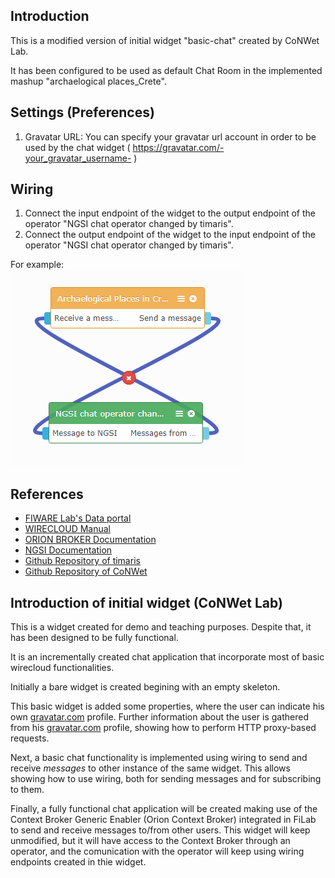 Introduction
------------
This is a modified version of initial widget "basic-chat" created by CoNWet Lab.

It has been configured to be used as default Chat Room in the implemented mashup "archaelogical places_Crete".


Settings (Preferences)
----------------------

1. Gravatar URL: You can specify your gravatar url account in order to be used by the chat widget ( https://gravatar.com/-your_gravatar_username- )                 

Wiring
------

1. Connect the input endpoint of the widget to the output endpoint of the operator "NGSI chat operator changed by timaris".
2. Connect the output endpoint of the widget to the input endpoint of the operator "NGSI chat operator changed by timaris".

For example:	
![connect_endpoints screenshot](doc/images/examplewiring.png)


References
----------

* [FIWARE Lab's Data portal](https://data.lab.fiware.org)
* [WIRECLOUD Manual](https://wirecloud.readthedocs.io)
* [ORION BROKER Documentation](https://fiware-orion.readthedocs.io/en/develop/quick_start_guide/index.html)	
* [NGSI Documentation](http://fiware-orion.readthedocs.io/en/latest/user/walkthrough_apiv1/)
* [Github Repository of timaris](https://github.com/timaris/Wirecloud_Components/tree/master/basic-chat-arch.(by_tim)_2.0-widget)
* [Github Repository of CoNWet](https://github.com/wirecloud-fiware/quick-start-development-tutorial/tree/master/basic-chat)


Introduction of initial widget (CoNWet Lab)
-------------------------------------------
This is a widget created for demo and teaching purposes. Despite that, it has been designed to be fully functional.

It is an incrementally created chat application that incorporate most of basic wirecloud functionalities.

Initially a bare widget is created begining with an empty skeleton.

This basic widget is added some properties, where the user can indicate his own [gravatar.com](http://www.gravatar.com) profile. Further information about the user is gathered from his [gravatar.com](http://www.gravatar.com) profile, showing how to perform HTTP proxy-based requests.

Next, a basic chat functionality is implemented using wiring to send and receive _messages_ to other instance of the same widget. This allows showing how to use wiring, both for sending messages and for subscribing to them.

Finally, a fully functional chat application will be created making use of the Context Broker Generic Enabler (Orion Context Broker) integrated in FiLab to send and receive messages to/from other users. This widget will keep unmodified, but it will have access to the Context Broker through an operator, and the comunication with the operator will keep using wiring endpoints created in thie widget.
